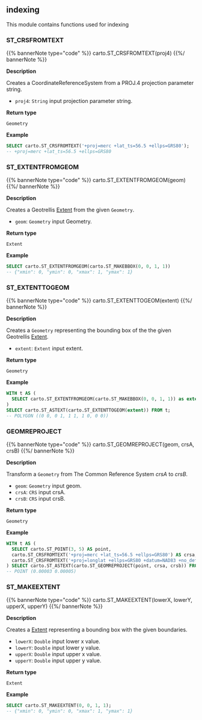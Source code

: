 ## indexing

<div class="badges"><div class="core"></div></div>

This module contains functions used for indexing


### ST_CRSFROMTEXT

{{% bannerNote type="code" %}}
carto.ST_CRSFROMTEXT(proj4)
{{%/ bannerNote %}}

**Description**

Creates a CoordinateReferenceSystem from a PROJ.4 projection parameter string.

* `proj4`: `String` input projection parameter string.

**Return type**

`Geometry`

**Example**

```sql
SELECT carto.ST_CRSFROMTEXT('+proj=merc +lat_ts=56.5 +ellps=GRS80');
-- +proj=merc +lat_ts=56.5 +ellps=GRS80
```


### ST_EXTENTFROMGEOM

{{% bannerNote type="code" %}}
carto.ST_EXTENTFROMGEOM(geom)
{{%/ bannerNote %}}

**Description**

Creates a Geotrellis [Extent](https://geotrellis.readthedocs.io/en/latest/guide/core-concepts.html#extents) from the given `Geometry`.

* `geom`: `Geometry` input Geometry.

**Return type**

`Extent`

**Example**

```sql
SELECT carto.ST_EXTENTFROMGEOM(carto.ST_MAKEBBOX(0, 0, 1, 1))
-- {"xmin": 0, "ymin": 0, "xmax": 1, "ymax": 1}
```


### ST_EXTENTTOGEOM

{{% bannerNote type="code" %}}
carto.ST_EXTENTTOGEOM(extent)
{{%/ bannerNote %}}

**Description**

Creates a `Geometry` representing the bounding box of the the given Geotrellis [Extent](https://geotrellis.readthedocs.io/en/latest/guide/core-concepts.html#extents).

* `extent`: `Extent` input extent.

**Return type**

`Geometry`

**Example**

```sql
WITH t AS (
  SELECT carto.ST_EXTENTFROMGEOM(carto.ST_MAKEBBOX(0, 0, 1, 1)) as extent
)
SELECT carto.ST_ASTEXT(carto.ST_EXTENTTOGEOM(extent)) FROM t;
-- POLYGON ((0 0, 0 1, 1 1, 1 0, 0 0))
```


### GEOMREPROJECT

{{% bannerNote type="code" %}}
carto.ST_GEOMREPROJECT(geom, crsA, crsB)
{{%/ bannerNote %}}

**Description**

Transform a `Geometry` from The Common Reference System _crsA_ to _crsB_.

* `geom`: `Geometry` input geom.
* `crsA`: `CRS` input crsA.
* `crsB`: `CRS` input crsB.

**Return type**

`Geometry`

**Example**

```sql
WITH t AS (
  SELECT carto.ST_POINT(3, 5) AS point, 
  carto.ST_CRSFROMTEXT('+proj=merc +lat_ts=56.5 +ellps=GRS80') AS crsa,
  carto.ST_CRSFROMTEXT('+proj=longlat +ellps=GRS80 +datum=NAD83 +no_defs') AS crsb
) SELECT carto.ST_ASTEXT(carto.ST_GEOMREPROJECT(point, crsa, crsb)) FROM t;
-- POINT (0.00003 0.00005)
```


### ST_MAKEEXTENT

{{% bannerNote type="code" %}}
carto.ST_MAKEEXTENT(lowerX, lowerY, upperX, upperY)
{{%/ bannerNote %}}

**Description**

Creates a [Extent](https://geotrellis.readthedocs.io/en/latest/guide/core-concepts.html#extents) representing a bounding box with the given boundaries.

* `lowerX`: `Double` input lower x value.
* `lowerY`: `Double` input lower y value.
* `upperX`: `Double` input upper x value.
* `upperY`: `Double` input upper y value.

**Return type**

`Extent`

**Example**

```sql
SELECT carto.ST_MAKEEXTENT(0, 0, 1, 1);
-- {"xmin": 0, "ymin": 0, "xmax": 1, "ymax": 1}
```
